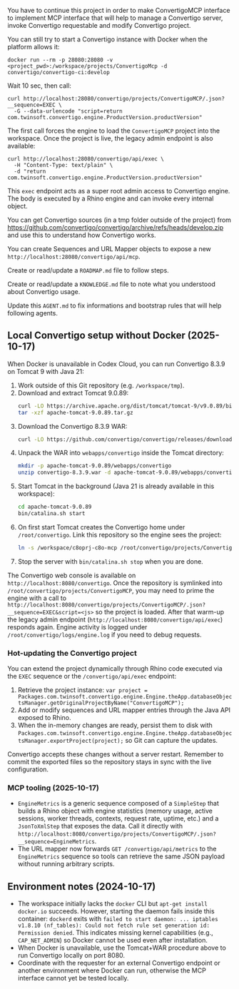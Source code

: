 You have to continue this project in order to make ConvertigoMCP interface to implement MCP interface that will help to manage a Convertigo server, invoke Convertigo requestable and modify Convertigo project.

You can still try to start a Convertigo instance with Docker when the platform allows it:

```
docker run --rm -p 28080:28080 -v <project_pwd>:/workspace/projects/ConvertigoMcp -d convertigo/convertigo-ci:develop
```

Wait 10 sec, then call:

```
curl http://localhost:28080/convertigo/projects/ConvertigoMCP/.json?__sequence=EXEC \
  -G --data-urlencode "script=return com.twinsoft.convertigo.engine.ProductVersion.productVersion"
```

The first call forces the engine to load the `ConvertigoMCP` project into the workspace. Once the project is live, the legacy admin endpoint is also available:

```
curl http://localhost:28080/convertigo/api/exec \
  -H "Content-Type: text/plain" \
  -d "return com.twinsoft.convertigo.engine.ProductVersion.productVersion"
```

This `exec` endpoint acts as a super root admin access to Convertigo engine. The body is executed by a Rhino engine and can invoke every internal object.

You can get Convertigo sources (in a tmp folder outside of the project) from https://github.com/convertigo/convertigo/archive/refs/heads/develop.zip and use this to understand how Convertigo works.

You can create Sequences and URL Mapper objects to expose a new `http://localhost:28080/convertigo/api/mcp`.

Create or read/update a `ROADMAP.md` file to follow steps.

Create or read/update a `KNOWLEDGE.md` file to note what you understood about Convertigo usage.

Update this `AGENT.md` to fix informations and bootstrap rules that will help following agents.

## Local Convertigo setup without Docker (2025-10-17)
When Docker is unavailable in Codex Cloud, you can run Convertigo 8.3.9 on Tomcat 9 with Java 21:

1. Work outside of this Git repository (e.g. `/workspace/tmp`).
2. Download and extract Tomcat 9.0.89:
   ```sh
   curl -LO https://archive.apache.org/dist/tomcat/tomcat-9/v9.0.89/bin/apache-tomcat-9.0.89.tar.gz
   tar -xzf apache-tomcat-9.0.89.tar.gz
   ```
3. Download the Convertigo 8.3.9 WAR:
   ```sh
   curl -LO https://github.com/convertigo/convertigo/releases/download/8.3.9/convertigo-8.3.9.war
   ```
4. Unpack the WAR into `webapps/convertigo` inside the Tomcat directory:
   ```sh
   mkdir -p apache-tomcat-9.0.89/webapps/convertigo
   unzip convertigo-8.3.9.war -d apache-tomcat-9.0.89/webapps/convertigo
   ```
5. Start Tomcat in the background (Java 21 is already available in this workspace):
   ```sh
   cd apache-tomcat-9.0.89
   bin/catalina.sh start
   ```
6. On first start Tomcat creates the Convertigo home under `/root/convertigo`. Link this repository so the engine sees the project:
   ```sh
   ln -s /workspace/c8oprj-c8o-mcp /root/convertigo/projects/ConvertigoMCP
   ```
7. Stop the server with `bin/catalina.sh stop` when you are done.

The Convertigo web console is available on `http://localhost:8080/convertigo`. Once the repository is symlinked into `/root/convertigo/projects/ConvertigoMCP`, you may need to prime the engine with a call to `http://localhost:8080/convertigo/projects/ConvertigoMCP/.json?__sequence=EXEC&script=<js>` so the project is loaded. After that warm-up the legacy admin endpoint (`http://localhost:8080/convertigo/api/exec`) responds again. Engine activity is logged under `/root/convertigo/logs/engine.log` if you need to debug requests.

### Hot-updating the Convertigo project
You can extend the project dynamically through Rhino code executed via the `EXEC` sequence or the `/convertigo/api/exec` endpoint:

1. Retrieve the project instance: `var project = Packages.com.twinsoft.convertigo.engine.Engine.theApp.databaseObjectsManager.getOriginalProjectByName("ConvertigoMCP");`
2. Add or modify sequences and URL mapper entries through the Java API exposed to Rhino.
3. When the in-memory changes are ready, persist them to disk with `Packages.com.twinsoft.convertigo.engine.Engine.theApp.databaseObjectsManager.exportProject(project);` so Git can capture the updates.

Convertigo accepts these changes without a server restart. Remember to commit the exported files so the repository stays in sync with the live configuration.

### MCP tooling (2025-10-17)
- `EngineMetrics` is a generic sequence composed of a `SimpleStep` that builds a Rhino object with engine statistics (memory usage, active sessions, worker threads, contexts, request rate, uptime, etc.) and a `JsonToXmlStep` that exposes the data. Call it directly with `http://localhost:8080/convertigo/projects/ConvertigoMCP/.json?__sequence=EngineMetrics`.
- The URL mapper now forwards `GET /convertigo/api/metrics` to the `EngineMetrics` sequence so tools can retrieve the same JSON payload without running arbitrary scripts.

## Environment notes (2024-10-17)
- The workspace initially lacks the `docker` CLI but `apt-get install docker.io` succeeds. However, starting the daemon fails inside this container: `dockerd` exits with `failed to start daemon: ... iptables v1.8.10 (nf_tables): Could not fetch rule set generation id: Permission denied`. This indicates missing kernel capabilities (e.g., `CAP_NET_ADMIN`) so Docker cannot be used even after installation.
- When Docker is unavailable, use the Tomcat+WAR procedure above to run Convertigo locally on port 8080.
- Coordinate with the requester for an external Convertigo endpoint or another environment where Docker can run, otherwise the MCP interface cannot yet be tested locally.
